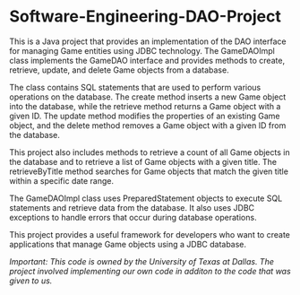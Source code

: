 # Software-Engineering-DAO-Project

This is a Java project that provides an implementation of the DAO interface for managing Game entities using JDBC technology. The GameDAOImpl class implements the GameDAO interface and provides methods to create, retrieve, update, and delete Game objects from a database.

The class contains SQL statements that are used to perform various operations on the database. The create method inserts a new Game object into the database, while the retrieve method returns a Game object with a given ID. The update method modifies the properties of an existing Game object, and the delete method removes a Game object with a given ID from the database.

This project also includes methods to retrieve a count of all Game objects in the database and to retrieve a list of Game objects with a given title. The retrieveByTitle method searches for Game objects that match the given title within a specific date range.

The GameDAOImpl class uses PreparedStatement objects to execute SQL statements and retrieve data from the database. It also uses JDBC exceptions to handle errors that occur during database operations.

This project provides a useful framework for developers who want to create applications that manage Game objects using a JDBC database.

*Important: This code is owned by the University of Texas at Dallas. The project involved implementing our own code in additon to the code that was given to us.*
